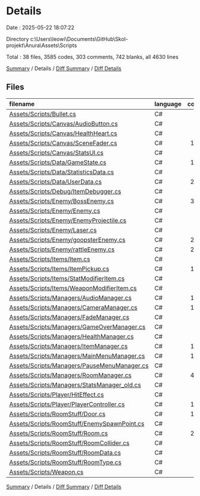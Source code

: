 # Details

Date : 2025-05-22 18:07:22

Directory c:\\Users\\leowi\\Documents\\GitHub\\Skol-projekt\\Anura\\Assets\\Scripts

Total : 38 files,  3585 codes, 303 comments, 742 blanks, all 4630 lines

[Summary](results.md) / Details / [Diff Summary](diff.md) / [Diff Details](diff-details.md)

## Files
| filename | language | code | comment | blank | total |
| :--- | :--- | ---: | ---: | ---: | ---: |
| [Assets/Scripts/Bullet.cs](/Assets/Scripts/Bullet.cs) | C# | 37 | 3 | 7 | 47 |
| [Assets/Scripts/Canvas/AudioButton.cs](/Assets/Scripts/Canvas/AudioButton.cs) | C# | 27 | 0 | 6 | 33 |
| [Assets/Scripts/Canvas/HealthHeart.cs](/Assets/Scripts/Canvas/HealthHeart.cs) | C# | 33 | 0 | 5 | 38 |
| [Assets/Scripts/Canvas/SceneFader.cs](/Assets/Scripts/Canvas/SceneFader.cs) | C# | 102 | 0 | 29 | 131 |
| [Assets/Scripts/Canvas/StatsUI.cs](/Assets/Scripts/Canvas/StatsUI.cs) | C# | 92 | 3 | 16 | 111 |
| [Assets/Scripts/Data/GameState.cs](/Assets/Scripts/Data/GameState.cs) | C# | 114 | 0 | 16 | 130 |
| [Assets/Scripts/Data/StatisticsData.cs](/Assets/Scripts/Data/StatisticsData.cs) | C# | 10 | 0 | 1 | 11 |
| [Assets/Scripts/Data/UserData.cs](/Assets/Scripts/Data/UserData.cs) | C# | 277 | 1 | 46 | 324 |
| [Assets/Scripts/Debug/ItemDebugger.cs](/Assets/Scripts/Debug/ItemDebugger.cs) | C# | 28 | 0 | 6 | 34 |
| [Assets/Scripts/Enemy/BossEnemy.cs](/Assets/Scripts/Enemy/BossEnemy.cs) | C# | 343 | 51 | 86 | 480 |
| [Assets/Scripts/Enemy/Enemy.cs](/Assets/Scripts/Enemy/Enemy.cs) | C# | 28 | 5 | 5 | 38 |
| [Assets/Scripts/Enemy/EnemyProjectile.cs](/Assets/Scripts/Enemy/EnemyProjectile.cs) | C# | 36 | 4 | 3 | 43 |
| [Assets/Scripts/Enemy/Laser.cs](/Assets/Scripts/Enemy/Laser.cs) | C# | 60 | 10 | 12 | 82 |
| [Assets/Scripts/Enemy/goopsterEnemy.cs](/Assets/Scripts/Enemy/goopsterEnemy.cs) | C# | 242 | 10 | 46 | 298 |
| [Assets/Scripts/Enemy/rattleEnemy.cs](/Assets/Scripts/Enemy/rattleEnemy.cs) | C# | 212 | 16 | 46 | 274 |
| [Assets/Scripts/Items/Item.cs](/Assets/Scripts/Items/Item.cs) | C# | 16 | 1 | 3 | 20 |
| [Assets/Scripts/Items/ItemPickup.cs](/Assets/Scripts/Items/ItemPickup.cs) | C# | 153 | 36 | 39 | 228 |
| [Assets/Scripts/Items/StatModifierItem.cs](/Assets/Scripts/Items/StatModifierItem.cs) | C# | 65 | 2 | 6 | 73 |
| [Assets/Scripts/Items/WeaponModifierItem.cs](/Assets/Scripts/Items/WeaponModifierItem.cs) | C# | 27 | 2 | 7 | 36 |
| [Assets/Scripts/Managers/AudioManager.cs](/Assets/Scripts/Managers/AudioManager.cs) | C# | 130 | 3 | 21 | 154 |
| [Assets/Scripts/Managers/CameraManager.cs](/Assets/Scripts/Managers/CameraManager.cs) | C# | 118 | 17 | 26 | 161 |
| [Assets/Scripts/Managers/FadeManager.cs](/Assets/Scripts/Managers/FadeManager.cs) | C# | 13 | 0 | 6 | 19 |
| [Assets/Scripts/Managers/GameOverManager.cs](/Assets/Scripts/Managers/GameOverManager.cs) | C# | 35 | 0 | 7 | 42 |
| [Assets/Scripts/Managers/HealthManager.cs](/Assets/Scripts/Managers/HealthManager.cs) | C# | 57 | 3 | 16 | 76 |
| [Assets/Scripts/Managers/ItemManager.cs](/Assets/Scripts/Managers/ItemManager.cs) | C# | 134 | 15 | 26 | 175 |
| [Assets/Scripts/Managers/MainMenuManager.cs](/Assets/Scripts/Managers/MainMenuManager.cs) | C# | 133 | 0 | 18 | 151 |
| [Assets/Scripts/Managers/PauseMenuManager.cs](/Assets/Scripts/Managers/PauseMenuManager.cs) | C# | 79 | 0 | 12 | 91 |
| [Assets/Scripts/Managers/RoomManager.cs](/Assets/Scripts/Managers/RoomManager.cs) | C# | 441 | 45 | 100 | 586 |
| [Assets/Scripts/Managers/StatsManager\_old.cs](/Assets/Scripts/Managers/StatsManager_old.cs) | C# | 0 | 23 | 7 | 30 |
| [Assets/Scripts/Player/HitEffect.cs](/Assets/Scripts/Player/HitEffect.cs) | C# | 58 | 12 | 11 | 81 |
| [Assets/Scripts/Player/PlayerController.cs](/Assets/Scripts/Player/PlayerController.cs) | C# | 118 | 3 | 23 | 144 |
| [Assets/Scripts/RoomStuff/Door.cs](/Assets/Scripts/RoomStuff/Door.cs) | C# | 101 | 16 | 25 | 142 |
| [Assets/Scripts/RoomStuff/EnemySpawnPoint.cs](/Assets/Scripts/RoomStuff/EnemySpawnPoint.cs) | C# | 26 | 3 | 7 | 36 |
| [Assets/Scripts/RoomStuff/Room.cs](/Assets/Scripts/RoomStuff/Room.cs) | C# | 202 | 17 | 41 | 260 |
| [Assets/Scripts/RoomStuff/RoomCollider.cs](/Assets/Scripts/RoomStuff/RoomCollider.cs) | C# | 12 | 2 | 3 | 17 |
| [Assets/Scripts/RoomStuff/RoomData.cs](/Assets/Scripts/RoomStuff/RoomData.cs) | C# | 9 | 0 | 2 | 11 |
| [Assets/Scripts/RoomStuff/RoomType.cs](/Assets/Scripts/RoomStuff/RoomType.cs) | C# | 8 | 0 | 1 | 9 |
| [Assets/Scripts/Weapon.cs](/Assets/Scripts/Weapon.cs) | C# | 9 | 0 | 5 | 14 |

[Summary](results.md) / Details / [Diff Summary](diff.md) / [Diff Details](diff-details.md)